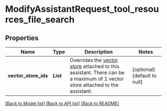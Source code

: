 # ModifyAssistantRequest_tool_resources_file_search
## Properties

| Name | Type | Description | Notes |
|------------ | ------------- | ------------- | -------------|
| **vector\_store\_ids** | **List** | Overrides the [vector store](/docs/api-reference/vector-stores/object) attached to this assistant. There can be a maximum of 1 vector store attached to the assistant.  | [optional] [default to null] |

[[Back to Model list]](../README.md#documentation-for-models) [[Back to API list]](../README.md#documentation-for-api-endpoints) [[Back to README]](../README.md)

